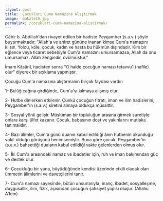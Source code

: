 ```yaml
---
layout: post
title:  Çocukları Cuma Namazına Alıştırmak
image:  makale10.jpg
permalink: /cocuklari-cuma-namazina-alistirmak/
---
```


Câbir b. Abdillah'dan rivayet edilen bir hadiste Peygamber (s.a.v.) şöyle buyurmaktadır; "Allah'a ve ahiret gününe inanan kimse Cum'a namazını kılsın. Yolcu, köle, çocuk, kadın ve hasta bu hükmün dışındadır. Kim bir eğlence veya ticaret sebebiyle Cum'a namazını umursamazsa, Allah da onu umursamaz. Allah zengindir, övülmüştür."

 

İmam Kâsânî, hadisten sonra "O halde çocuğun namazı tetavvu1 (nafile) olur" diyerek bir açıklama yapmıştır.

Çocuğu Cum'a namazına alıştırmanın birçok faydası vardır:

1- Bulûğ çağına girdiğinde, Cum'a'yı kılmaya alışmış olur.

2- Hutbe dinlerken etkilenir. Çünkü çocuğun fıtratı, iman ve ilim hadislerini, Peygamber'in (s.a.v.) sîretini almaya oldukça müsaittir.

3- Sosyal yönü gelişir. Müslüman bir topluluğun arasına girmek suretiyle onlara karşı  ülfet kazanır.  Çocuk,  babasının  dost ve yakınlarını mutlaka tanımalıdır.

4- Bazı âlimler, Cum'a günü duanın kabul edildiği ânın hutbenin okunduğu vakit olduğu görüşünü benimsemiştir. Buna göre çocuk, Peygamber'in (s.a.v.) bahsettiği duaların kabul edildiği vakte gelenlerden olmuş olur.

5- İki Cum'a arasındaki namaz ve ibadetler için, ruh ve iman bakımından güç ve destek olur.

6- Çocukluğu bir yana, büyüdüğünde kendisi üzerinde etkili ola­cak olan ümmetin âlimlerini ve davetçilerini tanır.

7- Cum'a namazı sayesinde, bütün unsurlarıyla; inanç, ibadet, sos­yalleşme, duygusallık, ilim, fizik, açısından çocuğun şahsiyet yapısı oluşur. (Allahu A'lem)